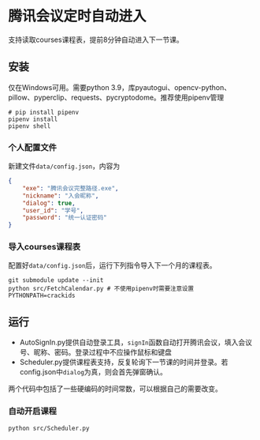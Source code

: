 # 腾讯会议定时自动进入

支持读取courses课程表，提前8分钟自动进入下一节课。

## 安装

仅在Windows可用。需要python 3.9，库pyautogui、opencv-python、pillow、pyperclip、requests、pycryptodome。推荐使用pipenv管理

```shell
# pip install pipenv
pipenv install
pipenv shell
```

### 个人配置文件

新建文件`data/config.json`，内容为

```json
{
    "exe": "腾讯会议完整路径.exe",
    "nickname": "入会昵称",
    "dialog": true,
    "user_id": "学号",
    "password": "统一认证密码"
}
```

### 导入courses课程表

配置好`data/config.json`后，运行下列指令导入下一个月的课程表。

```shell
git submodule update --init
python src/FetchCalendar.py # 不使用pipenv时需要注意设置PYTHONPATH=crackids
```

## 运行

- AutoSignIn.py提供自动登录工具，`signIn`函数自动打开腾讯会议，填入会议号、昵称、密码。登录过程中不应操作鼠标和键盘
- Scheduler.py提供课程表支持，反复轮询下一节课的时间并登录。若config.json中`dialog`为真，则会首先弹窗确认。

两个代码中包括了一些硬编码的时间常数，可以根据自己的需要改变。

### 自动开启课程

```shell
python src/Scheduler.py
```
